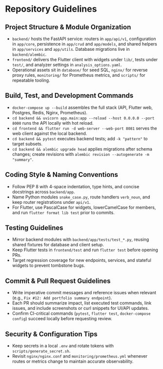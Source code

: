 # Repository Guidelines

## Project Structure & Module Organization
- `backend/` hosts the FastAPI service: routers in `app/api/v1`, configuration in `app/core`, persistence in `app/crud` and `app/models`, and shared helpers in `app/services` and `app/utils`. Database migrations live in `backend/alembic`.
- `frontend/` delivers the Flutter client with widgets under `lib/`, tests under `test/`, and analyzer settings in `analysis_options.yaml`.
- Operational assets sit in `database/` for seed SQL, `nginx/` for reverse proxy rules, `monitoring/` for Prometheus metrics, and `scripts/` for repeatable tooling.

## Build, Test, and Development Commands
- `docker-compose up --build` assembles the full stack (API, Flutter web, Postgres, Redis, Nginx, Prometheus).
- `cd backend && uvicorn app.main:app --reload --host 0.0.0.0 --port 8000` runs the API locally with hot reload.
- `cd frontend && flutter run -d web-server --web-port 8081` serves the web client against the local backend.
- `cd backend && pytest` executes backend tests; add `-k "pattern"` to target subsets.
- `cd backend && alembic upgrade head` applies migrations after schema changes; create revisions with `alembic revision --autogenerate -m "summary"`.

## Coding Style & Naming Conventions
- Follow PEP 8 with 4-space indentation, type hints, and concise docstrings across `backend/app`.
- Name Python modules `snake_case.py`, route handlers `verb_noun`, and keep router registrations under `api/v1`.
- For Flutter, use PascalCase for widgets, lowerCamelCase for members, and run `flutter format lib test` prior to commits.

## Testing Guidelines
- Mirror backend modules with `backend/app/tests/test_*.py`, reusing shared fixtures for database and client setup.
- Keep Flutter tests in `frontend/test` and run `flutter test` before opening PRs.
- Target regression coverage for new endpoints, services, and stateful widgets to prevent tombstone bugs.

## Commit & Pull Request Guidelines
- Write imperative commit messages and reference issues when relevant (e.g., `Fix #12: Add portfolio summary endpoint`).
- Each PR should summarize impact, list executed test commands, link issues, and include screenshots or curl snippets for UI/API updates.
- Confirm CI-critical commands (`pytest`, `flutter test`, `docker-compose config`) succeed locally before requesting review.

## Security & Configuration Tips
- Keep secrets in a local `.env` and rotate tokens with `scripts/generate_secret.sh`.
- Revisit `nginx/nginx.conf` and `monitoring/prometheus.yml` whenever routes or metrics change to maintain accurate observability.

